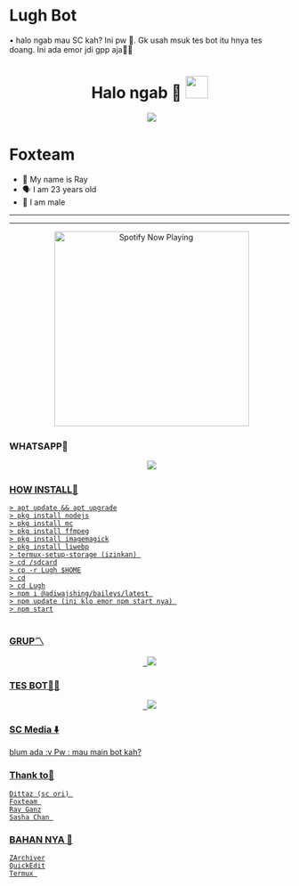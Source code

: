 # Lugh Bot
• halo ngab mau SC kah? Ini pw 🗿. Gk usah msuk tes bot itu hnya tes doang. Ini ada emor jdi gpp aja🗿🙏

<h1 align="center">Halo ngab 🗿 <img src="https://user-images.githubusercontent.com/1303154/88677602-1635ba80-d120-11ea-84d8-d263ba5fc3c0.gif" width="40px" alt=""><br></h1>
<p align="center">
  <img src="https://user-images.githubusercontent.com/95025437/145654809-c0a7608d-2acb-4fb5-b0e3-4e91d2b34757.jpg" />
</p> 


# Foxteam 

<p align="center"> 

- 👼 My name is Ray
- 🗣️ I am 23 years old 
- 🔭 I am male 

</p> 

------




------ 

<p align="center">
  <a href="https://open.spotify.com/track/2ATxQ2yeUw3CAGjjPTundt?si=vLedryLxSWqWkn179NOcSg&utm="_blank"><img src="https://now-playing-on-spotify.vercel.app/api/spotify" alt="Spotify Now Playing" width="350"/></a>
</p> 

### WHATSAPP👑
<p align="center">
  <a href="https://wa.me/6288289252040?text=Halo"><img src="https://img.shields.io/badge/WhatsApp-25D366?style=for-the-badge&logo=whatsapp&logoColor=white" /><br>


### HOW INSTALL🗿 

```
> apt update && apt upgrade
> pkg install nodejs
> pkg install mc
> pkg install ffmpeg
> pkg install imagemagick
> pkg install liwebp
> termux-setup-storage (izinkan) 
> cd /sdcard
> cp -r Lugh $HOME
> cd
> cd Lugh
> npm i @adiwajshing/baileys/latest 
> npm update (ini klo emor npm start nya) 
> npm start


```
### GRUP〽️
<p align="center">
  <a href="https://chat.whatsapp.com/FU9uGSY7ODW9spPWCJFmEP"><img src="https://img.shields.io/badge/WhatsApp-25D366?style=for-the-badge&logo=whatsapp&logoColor=white" /><br>

### TES BOT👩‍💻
<p align="center">
  <a href="https://chat.whatsapp.com/FkjGJPHtDtFKhKXyyaeyYE"><img src="https://img.shields.io/badge/WhatsApp-25D366?style=for-the-badge&logo=whatsapp&logoColor=white" /><br>

### SC Media ⬇️
 blum ada :v
Pw : mau main bot kah?

### Thank to🌹 

```
Dittaz (sc ori) 
Foxteam 
Ray Ganz
Sasha Chan 

```
### BAHAN NYA 🗿 

```
ZArchiver
QuickEdit
Termux 

```
